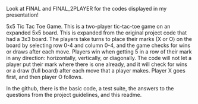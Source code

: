 Look at FINAL and FINAL_2PLAYER for the codes displayed in my presentation!

5x5 Tic Tac  Toe Game. This is a two-player tic-tac-toe game on an expanded 5x5 board. This is expanded from the original project code that had a 3x3 board. 
The players take turns to place their marks (X or O) on the board by selecting row 0-4 and column 0-4, and the game checks for wins or draws after each move. 
Players win when getting 5 in a row of their mark in any direction: horizontally, vertically, or diagonally. 
The code will not let a player put their mark where there is one already, and it will check for wins or a draw (full board) after each move that a player makes. 
Player X goes first, and then player O follows.

In the github, there is the basic code, a test suite, the answers to the questions from the project guidelines, and this readme. 

